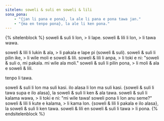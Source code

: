 ```yaml
---
sitelen: soweli & suli en soweli & lili
sona_pona:
    - "{jan li pana e pona}, la ale li pana e pona tawa jan."
    - "{ma en tenpo pona}, la ale li ken pona."
---
```


{% sitelenblock %}
soweli & suli li lon, > li lape.
soweli & lili li lon, > li tawa wawa.

soweli & lili li lukin & ala, > li pakala e lape pi (soweli & suli).
soweli & suli li pilin ike, > li wile moli e soweli & lili.
soweli & lili li anpa, > li toki e ni: "soweli & suli o, mi pakala. mi wile ala moli."
soweli & suli li pilin pona, > li moli & ala e soweli & lili.

tenpo li tawa.

soweli & suli li lon ma suli kasi.
ilo alasa li lon ma suli kasi.
{soweli & suli li tawa supa e ilo alasa}, la soweli & suli li ken & ala tawa.
soweli & suli li kalama wawa, > li toki e ni: "mi wile tawa! soweli pona li lon anu seme?"
soweli & lili li kute e kalama, > li kama lon.
{soweli & lili li pakala e ilo alasa}, la soweli & suli li ken tawa.
soweli & lili en soweli & suli li tawa > li pona.
{% endsitelenblock %}
